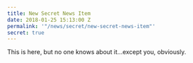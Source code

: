 ```yaml
---
title: New Secret News Item
date: 2018-01-25 15:13:00 Z
permalink: '"/news/secret/new-secret-news-item"'
secret: true
---
```


This is here, but no one knows about it...except you, obviously.